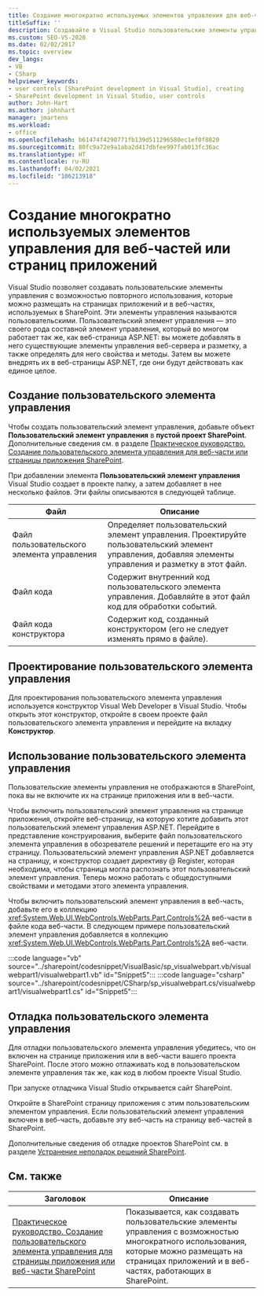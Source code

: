 ```yaml
---
title: Создание многократно используемых элементов управления для веб-частей или страниц приложений | Документация Майкрософт
titleSuffix: ''
description: Создавайте в Visual Studio пользовательские элементы управления с возможностью повторного использования, которые можно размещать на страницах приложений и в веб-частях, используемых в SharePoint.
ms.custom: SEO-VS-2020
ms.date: 02/02/2017
ms.topic: overview
dev_langs:
- VB
- CSharp
helpviewer_keywords:
- user controls [SharePoint development in Visual Studio], creating
- SharePoint development in Visual Studio, user controls
author: John-Hart
ms.author: johnhart
manager: jmartens
ms.workload:
- office
ms.openlocfilehash: b61474f4290771fb139d511296580ec1ef0f8820
ms.sourcegitcommit: 80fc9a72e9a1aba2d417dbfee997fab013fc36ac
ms.translationtype: HT
ms.contentlocale: ru-RU
ms.lasthandoff: 04/02/2021
ms.locfileid: "106213918"
---
```

# <a name="create-reusable-controls-for-web-parts-or-application-pages"></a>Создание многократно используемых элементов управления для веб-частей или страниц приложений
  Visual Studio позволяет создавать пользовательские элементы управления с возможностью повторного использования, которые можно размещать на страницах приложений и в веб-частях, используемых в SharePoint. Эти элементы управления называются пользовательскими. Пользовательский элемент управления — это своего рода составной элемент управления, который во многом работает так же, как веб-страница ASP.NET: вы можете добавлять в него существующие элементы управления веб-сервера и разметку, а также определять для него свойства и методы. Затем вы можете внедрять их в веб-страницы ASP.NET, где они будут действовать как единое целое.

## <a name="create-a-user-control"></a>Создание пользовательского элемента управления
 Чтобы создать пользовательский элемент управления, добавьте объект **Пользовательский элемент управления** в **пустой проект SharePoint**. Дополнительные сведения см. в разделе [Практическое руководство. Создание пользовательского элемента управления для веб-части или страницы приложения SharePoint](../sharepoint/how-to-create-a-user-control-for-a-sharepoint-application-page-or-web-part.md).

 При добавлении элемента **Пользовательский элемент управления** Visual Studio создает в проекте папку, а затем добавляет в нее несколько файлов. Эти файлы описываются в следующей таблице.

|Файл|Описание|
|----------|-----------------|
|Файл пользовательского элемента управления|Определяет пользовательский элемент управления. Проектируйте пользовательский элемент управления, добавляя элементы управления и разметку в этот файл.|
|Файл кода|Содержит внутренний код пользовательского элемента управления. Добавляйте в этот файл код для обработки событий.|
|Файл кода конструктора|Содержит код, созданный конструктором (его не следует изменять прямо в файле).|

## <a name="design-the-user-control"></a>Проектирование пользовательского элемента управления
 Для проектирования пользовательского элемента управления используется конструктор Visual Web Developer в Visual Studio. Чтобы открыть этот конструктор, откройте в своем проекте файл пользовательского элемента управления и перейдите на вкладку **Конструктор**.

## <a name="consume-the-user-control"></a>Использование пользовательского элемента управления
 Пользовательские элементы управления не отображаются в SharePoint, пока вы не включите их на странице приложения или в веб-части.

 Чтобы включить пользовательский элемент управления на странице приложения, откройте веб-страницу, на которую хотите добавить этот пользовательский элемент управления ASP.NET. Перейдите в представление конструирования, выберите файл пользовательского элемента управления в обозревателе решений и перетащите его на эту страницу. Пользовательский элемент управления ASP.NET добавляется на страницу, и конструктор создает директиву @ Register, которая необходима, чтобы страница могла распознать этот пользовательский элемент управления. Теперь можно работать с общедоступными свойствами и методами этого элемента управления.

 Чтобы включить пользовательский элемент управления в веб-часть, добавьте его в коллекцию <xref:System.Web.UI.WebControls.WebParts.Part.Controls%2A> веб-части в файле кода веб-части. В следующем примере пользовательский элемент управления добавляется в коллекцию <xref:System.Web.UI.WebControls.WebParts.Part.Controls%2A> веб-части.

 :::code language="vb" source="../sharepoint/codesnippet/VisualBasic/sp_visualwebpart.vb/visualwebpart1/visualwebpart1.vb" id="Snippet5":::
 :::code language="csharp" source="../sharepoint/codesnippet/CSharp/sp_visualwebpart.cs/visualwebpart1/visualwebpart1.cs" id="Snippet5":::

## <a name="debug-a-user-control"></a>Отладка пользовательского элемента управления
 Для отладки пользовательского элемента управления убедитесь, что он включен на странице приложения или в веб-части вашего проекта SharePoint. После этого можно отлаживать код в пользовательском элементе управления так же, как код в любом проекте Visual Studio.

 При запуске отладчика Visual Studio открывается сайт SharePoint.

 Откройте в SharePoint страницу приложения с этим пользовательским элементом управления. Если пользовательский элемент управления включен в веб-часть, добавьте эту веб-часть на страницу веб-частей в SharePoint.

 Дополнительные сведения об отладке проектов SharePoint см. в разделе [Устранение неполадок решений SharePoint](../sharepoint/troubleshooting-sharepoint-solutions.md).

## <a name="related-topics"></a>См. также

|Заголовок|Описание|
|-----------|-----------------|
|[Практическое руководство. Создание пользовательского элемента управления для страницы приложения или веб-части SharePoint](../sharepoint/how-to-create-a-user-control-for-a-sharepoint-application-page-or-web-part.md)|Показывается, как создавать пользовательские элементы управления с возможностью многократного использования, которые можно размещать на страницах приложений и в веб-частях, работающих в SharePoint.|
